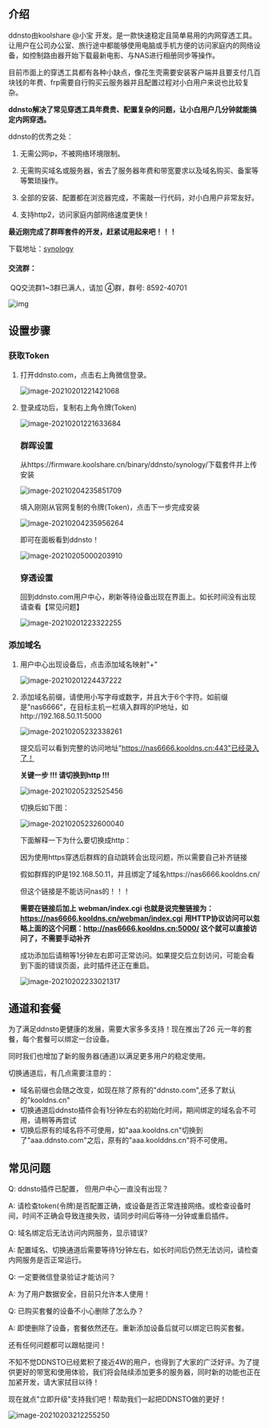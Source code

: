 
## 介绍

ddnsto由koolshare @小宝 开发。是一款快速稳定且简单易用的内网穿透工具。让用户在公司办公室、旅行途中都能够使用电脑或手机方便的访问家庭内的网络设备，如控制路由器开始下载最新电影、与NAS进行相册同步等操作。

目前市面上的穿透工具都有各种小缺点，像花生壳需要安装客户端并且要支付几百块钱的年费、frp需要自行购买云服务器并且配置过程对小白用户来说也比较复杂。



**ddnsto解决了常见穿透工具年费贵、配置复杂的问题，让小白用户几分钟就能搞定内网穿透。**



ddnsto的优秀之处：

1. 无需公网ip，不被网络环境限制。

2. ⽆需购买域名或服务器，省去了服务器年费和带宽要求以及域名购买、备案等等繁琐操作。

3. 全部的安装、配置都在浏览器完成，不需敲一行代码，对小白用户非常友好。

4. 支持http2，访问家庭内部网络速度更快！

   

   

 **最近刚完成了群晖套件的开发，赶紧试用起来吧！！！**

下载地址：[synology](https://firmware.koolshare.cn/binary/ddnsto/synology/) 

#### 交流群：

​												QQ交流群1~3群已满人，请加 ④群，群号: 8592-40701

![img](https://image.koolshare.cn/attachment/forum/202102/01/172721xjps861bis616qp3.jpg)



## 设置步骤

### 获取Token

1. 打开ddnsto.com，点击右上角微信登录。

   ![image-20210201221421068](./synology/image-20210201221421068.png)

2. 登录成功后，复制右上角令牌(Token)

   ![image-20210201221633684](./synology/image-20210201221633684.png)

   ### 群晖设置 

   从https://firmware.koolshare.cn/binary/ddnsto/synology/下载套件并上传安装

   ![image-20210204235851709](./synology/image-20210204235851709.png)

   

   填入刚刚从官网复制的令牌(Token)，点击下一步完成安装

   ![image-20210204235956264](./synology/image-20210204235956264.png)

   即可在面板看到ddnsto！

   ![image-20210205000203910](./synology/image-20210205000203910.png)

   ### 穿透设置

   回到ddnsto.com用户中心，刷新等待设备出现在界面上。如长时间没有出现请查看【常见问题】

   ![image-20210201223322255](./synology/image-20210201223322255.png)

### 添加域名

1. 用户中心出现设备后，点击添加域名映射"+"

   ![image-20210201224437222](./synology/image-20210201224437222.png)

2. 添加域名前缀，请使用小写字母或数字，并且大于6个字符。如前缀是"nas6666"，在目标主机一栏填入群晖的IP地址，如http://192.168.50.11:5000

   ![image-20210205232338261](./synology/image-20210205232338261.png)

   提交后可以看到完整的访问地址"https://nas6666.kooldns.cn:443"已经录入了！

   **关键一步 !!! 请切换到http !!!**

   ![image-20210205232525456](./synology/image-20210205232525456.png)

   切换后如下图：

   ![image-20210205232600040](./synology/image-20210205232600040.png)

   下面解释一下为什么要切换成http：

   因为使用https穿透后群辉的自动跳转会出现问题，所以需要自己补齐链接

   假如群辉的IP是192.168.50.11，并且绑定了域名https://nas6666.kooldns.cn/

   但这个链接是不能访问nas的！！！

   **需要在链接后加上** **webman/index.cgi 也就是说完整链接为：**
   **https://nas6666.kooldns.cn/webman/index.cgi**
   **用HTTP协议访问可以忽略上面的这个问题：http://nas6666.kooldns.cn:5000/ 这个就可以直接访问了，不需要手动补齐**

   

   成功添加后请稍等1分钟左右即可正常访问。如果提交后立刻访问，可能会看到下面的错误页面，此时插件还正在重启。

   ![image-20210202233021317](./synology/image-20210202233021317.png)



## 通道和套餐

为了满足ddnsto更健康的发展，需要大家多多支持！现在推出了26 元一年的套餐，每个套餐可以绑定一台设备。

同时我们也增加了新的服务器(通道)以满足更多用户的稳定使用。

切换通道后，有几点需要注意的：

- 域名前缀也会随之改变，如现在除了原有的"ddnsto.com",还多了默认的"kooldns.cn"
- 切换通道后ddnsto插件会有1分钟左右的初始化时间，期间绑定的域名会不可用，请稍等再尝试
- 切换后原有的域名将不可使用，如"aaa.kooldns.cn"切换到了"aaa.ddnsto.com"之后，原有的"aaa.koolddns.cn"将不可使用。

## 常见问题



Q: ddnsto插件已配置， 但用户中心一直没有出现？

A: 请检查token(令牌)是否配置正确，或设备是否正常连接网络。或检查设备时间，时间不正确会导致连接失败，请同步时间后等待一分钟或重启插件。



Q: 域名绑定后无法访问内网服务，显示错误?

A: 配置域名、切换通道后需要等待1分钟左右，如长时间后仍然无法访问，请检查内网服务是否正常运行。



Q: 一定要微信登录验证才能访问？

A: 为了用户数据安全，目前只允许本人使用！



Q: 已购买套餐的设备不小心删除了怎么办？

A: 即使删除了设备，套餐依然还在。重新添加设备后就可以绑定已购买套餐。



还有任何问题都可以跟帖提问！





不知不觉DDNSTO已经累积了接近4W的用户，也得到了大家的广泛好评。为了提供更好的带宽和使用体验，我们将会陆续添加更多的服务器，同时新的功能也正在加紧开发，请大家拭目以待！

现在就点"立即升级"支持我们吧！帮助我们一起把DDNSTO做的更好！

![image-20210203212255250](./synology/image-20210203212255250.png)



